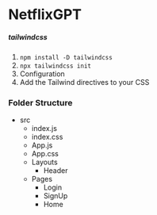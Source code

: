 # NetflixGPT 

##### tailwindcss
1. `npm install -D tailwindcss`
2. `npx tailwindcss init`
3. Configuration
4. Add the Tailwind directives to your CSS

### Folder Structure
* src 
    - index.js
    - index.css 
    - App.js
    - App.css 
    * Layouts
        - Header
    * Pages
        - Login 
        - SignUp
        - Home 
        
         

